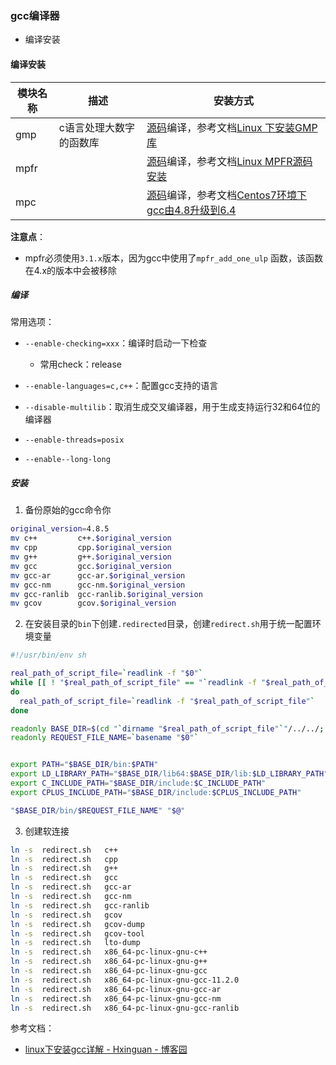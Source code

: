 ### gcc编译器

- 编译安装

#### 编译安装

| 模块名称 | 描述           | 安装方式                                                                                                                                        |
| ---- | ------------ | ------------------------------------------------------------------------------------------------------------------------------------------- |
| gmp  | c语言处理大数字的函数库 | [源码](https://gmplib.org/)编译，参考文档[Linux 下安装GMP库](https://blog.csdn.net/just_h/article/details/82667787)                                      |
| mpfr |              | [源码](https://www.mpfr.org/mpfr-current/)编译，参考文档[Linux MPFR源码安装](https://www.jianshu.com/p/bc909ce2e424)                                     |
| mpc  |              | [源码](http://ftp.gnu.org/gnu/mpc/mpc-1.0.2.tar.gz)编译，参考文档[Centos7环境下gcc由4.8升级到6.4](https://blog.csdn.net/zhuyunfei/article/details/81290764) |

**注意点**：

- mpfr必须使用`3.1.x`版本，因为gcc中使用了`mpfr_add_one_ulp` 函数，该函数在4.x的版本中会被移除

##### 编译

常用选项：

- `--enable-checking=xxx`：编译时启动一下检查
  
  - 常用check：release

- `--enable-languages=c,c++`：配置gcc支持的语言

- `--disable-multilib`：取消生成交叉编译器，用于生成支持运行32和64位的编译器

- `--enable-threads=posix`

- `--enable--long-long`

##### 安装

1. 备份原始的gcc命令你

```bash
original_version=4.8.5
mv c++         c++.$original_version
mv cpp         cpp.$original_version
mv g++         g++.$original_version
mv gcc         gcc.$original_version
mv gcc-ar      gcc-ar.$original_version
mv gcc-nm      gcc-nm.$original_version
mv gcc-ranlib  gcc-ranlib.$original_version
mv gcov        gcov.$original_version
```

2. 在安装目录的`bin`下创建`.redirected`目录，创建`redirect.sh`用于统一配置环境变量

```bash
#!/usr/bin/env sh

real_path_of_script_file=`readlink -f "$0"`
while [[ ! "$real_path_of_script_file" == "`readlink -f "$real_path_of_script_file"`" ]]
do
  real_path_of_script_file=`readlink -f "$real_path_of_script_file"`
done 

readonly BASE_DIR=$(cd "`dirname "$real_path_of_script_file"`"/../../; pwd)
readonly REQUEST_FILE_NAME=`basename "$0"`


export PATH="$BASE_DIR/bin:$PATH"
export LD_LIBRARY_PATH="$BASE_DIR/lib64:$BASE_DIR/lib:$LD_LIBRARY_PATH"
export C_INCLUDE_PATH="$BASE_DIR/include:$C_INCLUDE_PATH"
export CPLUS_INCLUDE_PATH="$BASE_DIR/include:$CPLUS_INCLUDE_PATH"

"$BASE_DIR/bin/$REQUEST_FILE_NAME" "$@"
```

3. 创建软连接

```bash
ln -s  redirect.sh   c++
ln -s  redirect.sh   cpp
ln -s  redirect.sh   g++
ln -s  redirect.sh   gcc
ln -s  redirect.sh   gcc-ar
ln -s  redirect.sh   gcc-nm
ln -s  redirect.sh   gcc-ranlib
ln -s  redirect.sh   gcov
ln -s  redirect.sh   gcov-dump
ln -s  redirect.sh   gcov-tool
ln -s  redirect.sh   lto-dump
ln -s  redirect.sh   x86_64-pc-linux-gnu-c++
ln -s  redirect.sh   x86_64-pc-linux-gnu-g++
ln -s  redirect.sh   x86_64-pc-linux-gnu-gcc
ln -s  redirect.sh   x86_64-pc-linux-gnu-gcc-11.2.0
ln -s  redirect.sh   x86_64-pc-linux-gnu-gcc-ar
ln -s  redirect.sh   x86_64-pc-linux-gnu-gcc-nm
ln -s  redirect.sh   x86_64-pc-linux-gnu-gcc-ranlib
```

参考文档：

- [linux下安装gcc详解 - Hxinguan - 博客园](https://www.cnblogs.com/Hxinguan/p/5016305.html)
